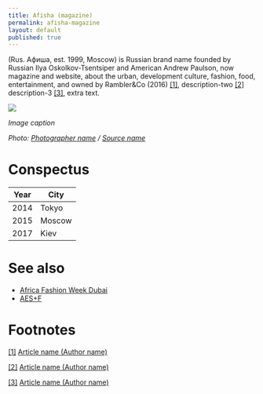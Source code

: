 ```yaml
---
title: Afisha (magazine)
permalink: afisha-magazine
layout: default
published: true
---
```



(Rus. Афиша, est. 1999, Moscow) is Russian brand name founded by Russian Ilya Oskolkov-Tsentsiper and American Andrew Paulson, now magazine and website, about the urban, development culture, fashion, food, entertainment, and owned by Rambler&Co (2016) <span id="a1">[\[1\]](#f1)</span>, description-two <span id="a2">[\[2\]](#f2)</span> description-3 <span id="a3">[\[3\]](#f3)</span>, extra text.

![](/images/image-name.jpg)

*Image caption*

*Photo: [Photographer name](http://example.net/) / [Source name](http://example.net/)*

# Conspectus

|Year|City|
|----|---------|
|2014|Tokyo|
|2015|Moscow|
|2017|Kiev|

# See also

+ [Africa Fashion Week Dubai](africa-fashion-week-dubai)
+ [AES+F](aes+f)

# Footnotes

[[1]](#a1) <span id="f1"></span> [Article name (Author name)](http://example.net/article)

[[2]](#a2) <span id="f2"></span> [Article name (Author name)](http://example.net/article)

[[3]](#a3) <span id="f3"></span> [Article name (Author name)](http://example.net/article)
